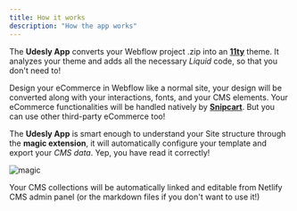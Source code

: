 ```yaml
---
title: How it works
description: "How the app works"
---
```


The **Udesly App** converts your Webflow project .zip into an [**11ty**](https://www.11ty.dev/) theme. It analyzes your theme and adds all the necessary *Liquid* code, so that you don't need to! 


Design your eCommerce in Webflow like a normal site, your design will be converted along with your interactions, fonts, and your CMS elements. Your eCommerce functionalities will be handled natively by [**Snipcart**](https://snipcart.com/). But you can use other third-party eCommerce too!

The **Udesly App** is smart enough to understand your Site structure through the **magic extension**, it will automatically configure your template and export your *CMS data*. Yep, you have read it correctly!



<div class="center"> <img alt="magic" src="/images/magic.gif" /></div>


Your CMS collections will be automatically linked and editable from Netlify CMS admin panel (or the markdown files if you don't want to use it!)





